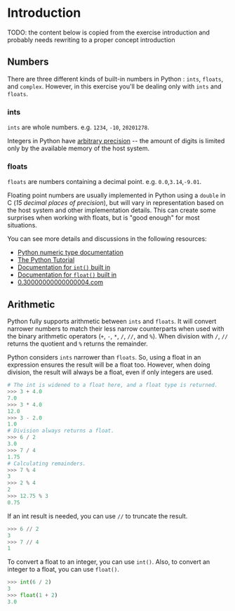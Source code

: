 # Introduction

TODO: the content below is copied from the exercise introduction and probably needs rewriting to a proper concept introduction

## Numbers

There are three different kinds of built-in numbers in Python : `ints`, `floats`, and `complex`. However, in this exercise you'll be dealing only with `ints` and `floats`.

### ints

`ints` are whole numbers. e.g. `1234`, `-10`, `20201278`.

Integers in Python have [arbitrary precision][arbitrary-precision] -- the amount of digits is limited only by the available memory of the host system.

### floats

`floats` are numbers containing a decimal point. e.g. `0.0`,`3.14`,`-9.01`.

Floating point numbers are usually implemented in Python using a `double` in C (_15 decimal places of precision_), but will vary in representation based on the host system and other implementation details. This can create some surprises when working with floats, but is "good enough" for most situations.

You can see more details and discussions in the following resources:

- [Python numeric type documentation][numeric-type-docs]
- [The Python Tutorial][floating point math]
- [Documentation for `int()` built in][`int()` built in]
- [Documentation for `float()` built in][`float()` built in]
- [0.30000000000000004.com][0.30000000000000004.com]

## Arithmetic

Python fully supports arithmetic between `ints` and `floats`. It will convert narrower numbers to match their less narrow counterparts when used with the binary arithmetic operators (`+`, `-`, `*`, `/`, `//`, and `%`). When division with `/`, `//` returns the quotient and `%` returns the remainder.

Python considers `ints` narrower than `floats`. So, using a float in an expression ensures the result will be a float too. However, when doing division, the result will always be a float, even if only integers are used.

```python
# The int is widened to a float here, and a float type is returned.
>>> 3 + 4.0
7.0
>>> 3 * 4.0
12.0
>>> 3 - 2.0
1.0
# Division always returns a float.
>>> 6 / 2
3.0
>>> 7 / 4
1.75
# Calculating remainders.
>>> 7 % 4
3
>>> 2 % 4
2
>>> 12.75 % 3
0.75
```

If an int result is needed, you can use `//` to truncate the result.

```python
>>> 6 // 2
3
>>> 7 // 4
1
```

To convert a float to an integer, you can use `int()`. Also, to convert an integer to a float, you can use `float()`.

```python
>>> int(6 / 2)
3
>>> float(1 + 2)
3.0
```

[arbitrary-precision]: https://en.wikipedia.org/wiki/Arbitrary-precision_arithmetic#:~:text=In%20computer%20science%2C%20arbitrary%2Dprecision,memory%20of%20the%20host%20system.
[numeric-type-docs]: https://docs.python.org/3/library/stdtypes.html#typesnumeric
[`int()` built in]: https://docs.python.org/3/library/functions.html#int
[`float()` built in]: https://docs.python.org/3/library/functions.html#float
[0.30000000000000004.com]: https://0.30000000000000004.com/
[floating point math]: https://docs.python.org/3.9/tutorial/floatingpoint.html
